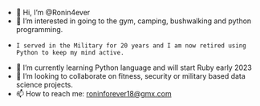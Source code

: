 - 👋 Hi, I’m @Ronin4ever
- 👀 I’m interested in going to the gym, camping, bushwalking and python programming.
-     I served in the Military for 20 years and I am now retired using Python to keep my mind active.
- 🌱 I’m currently learning Python language and will start Ruby early 2023
- 💞️ I’m looking to collaborate on fitness, security or military based data science projects.
- 📫 How to reach me: roninforever18@gmx.com

<!---
Ronin4ever/Ronin4ever is a ✨ special ✨ repository because its `README.md` (this file) appears on your GitHub profile.
You can click the Preview link to take a look at your changes.
--->

